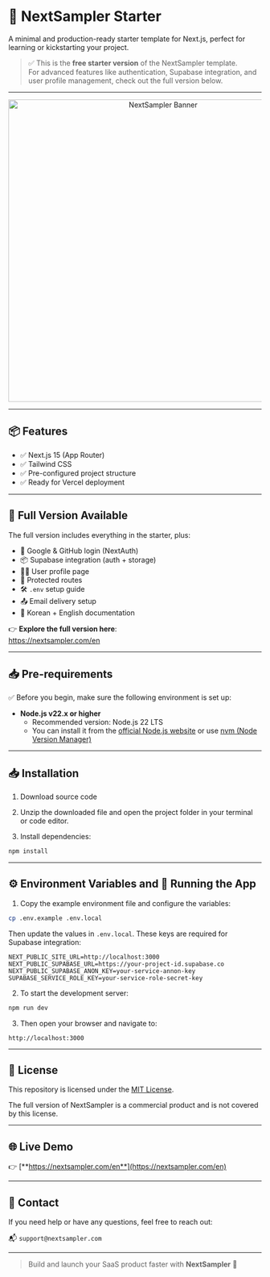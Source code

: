 # 🚀 NextSampler Starter

A minimal and production-ready starter template for Next.js, perfect for learning or kickstarting your project.

> ✅ This is the **free starter version** of the NextSampler template.  
> For advanced features like authentication, Supabase integration, and user profile management, check out the full version below.

---

<p align="center">
  <img src="https://res.cloudinary.com/dpqgemmvt/image/upload/v1746878460/nextsampler_intro_banner_arwm2h.png" alt="NextSampler Banner" width="600" />
</p>

---

## 📦 Features

- ✅ Next.js 15 (App Router)
- ✅ Tailwind CSS
- ✅ Pre-configured project structure
- ✅ Ready for Vercel deployment

---

## 🌟 Full Version Available

The full version includes everything in the starter, plus:

- 🔐 Google & GitHub login (NextAuth)
- 📦 Supabase integration (auth + storage)
- 🧑‍💻 User profile page
- 📁 Protected routes
- 🛠️ `.env` setup guide
- 📤 Email delivery setup
- 📄 Korean + English documentation

👉 **Explore the full version here**:  
https://nextsampler.com/en

---

## 📥 Pre-requirements

✅ Before you begin, make sure the following environment is set up:

- **Node.js v22.x or higher**
  - Recommended version: Node.js 22 LTS
  - You can install it from the [official Node.js website](https://nodejs.org) or use [nvm (Node Version Manager)](https://github.com/nvm-sh/nvm)

---

## 📥 Installation

1. Download source code

2. Unzip the downloaded file and open the project folder in your terminal or code editor.

3. Install dependencies:

```bash
npm install
```

---

## ⚙️ Environment Variables and 🚀 Running the App

1. Copy the example environment file and configure the variables:

```bash
cp .env.example .env.local
```

Then update the values in `.env.local`. These keys are required for Supabase integration:

```env
NEXT_PUBLIC_SITE_URL=http://localhost:3000
NEXT_PUBLIC_SUPABASE_URL=https://your-project-id.supabase.co
NEXT_PUBLIC_SUPABASE_ANON_KEY=your-service-annon-key
SUPABASE_SERVICE_ROLE_KEY=your-service-role-secret-key
```

2. To start the development server:

```bash
npm run dev
```

3. Then open your browser and navigate to:

```
http://localhost:3000
```

---

## 📄 License

This repository is licensed under the [MIT License](./LICENSE).

The full version of NextSampler is a commercial product and is not covered by this license.

---

## 🌐 Live Demo

👉 [**https://nextsampler.com/en**](https://nextsampler.com/en)

---

## 📧 Contact

If you need help or have any questions, feel free to reach out:

📬 `support@nextsampler.com`

---

> Build and launch your SaaS product faster with **NextSampler** 🚀
